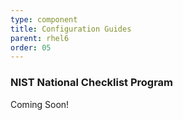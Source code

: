 ```yaml
---
type: component
title: Configuration Guides
parent: rhel6
order: 05
---
```


<!-- Lists section begin -->
### NIST National Checklist Program
Coming Soon!
